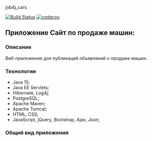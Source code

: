 job4j_cars

[![Build Status](https://app.travis-ci.com/NikolayPol/job4j_cars.svg?branch=master)](https://app.travis-ci.com/NikolayPol/job4j_cars)
[![codecov](https://codecov.io/gh/NikolayPol/job4j_cars/branch/master/graph/badge.svg?token=AFXUPW77Z1)](https://codecov.io/gh/NikolayPol/job4j_cars)

## Приложение Сайт по продаже машин:

### Описание
Веб-приложение для публикаций объявлений о продаже машин.

### Технологии
- Java 15;
- Java EE Servlets;
- Hibernate, Log4j;  
- PostgreSQL;
- Apache Maven;
- Apache Tomcat;
- HTML, CSS;
- JavaScript, jQuery, Bootstrap, Ajax, Json;

### Общий вид приложения

